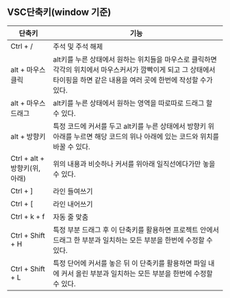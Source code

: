 ## VSC단축키(window 기준)
  |단축키|기능|
  |-|-|
  |Ctrl + /|주석 및 주석 해제|
  |alt + 마우스클릭|alt키를 누른 상태에서 원하는 위치들을 마우스로 클릭하면 각각의 위치에서 마우스커서가 깜빡이게 되고 그 상태에서 타이핑을 하면 같은 내용을 여러 곳에 한번에 작성할 수가 있다.|
  |alt + 마우스 드래그|alt키를 누른 상태에서 원하는 영역을 따로따로 드래그 할 수 있다.|
  |alt + 방향키|특정 코드에 커서를 두고 alt키를 누른 상태에서 방향키 위아래를 누르면 해당 코드의 위나 아래에 있는 코드와 위치를 바꿀 수 있다.
  |Ctrl + alt + 방향키(위,아래)|위의 내용과 비슷하나 커서를 위아래 일직선에다가만 놓을 수 있다.|
  |Ctrl + ]|라인 들여쓰기|
  |Ctrl + [|라인 내어쓰기|
  |Ctrl + k + f|자동 줄 맞춤|
  |Ctrl + Shift + H|특정 부분 드래그 후 이 단축키를 활용하면 프로젝트 안에서 드래그 한 부분과 일치하는 모든 부분을 한번에 수정할 수 있다.
  |Ctrl + Shift + L|특정 단어에 커서를 놓은 뒤 이 단축키를 활용하면 파일 내에 커서 올린 부분과 일치하는 모든 부분을 한번에 수정할 수 있다.